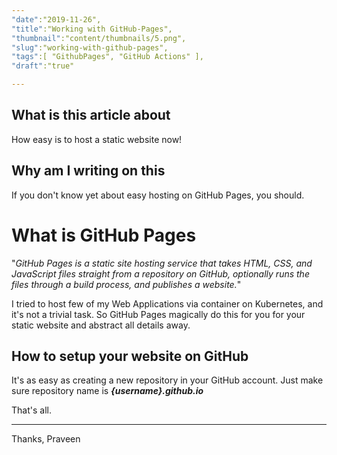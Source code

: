```yaml
---
"date":"2019-11-26",
"title":"Working with GitHub-Pages",
"thumbnail":"content/thumbnails/5.png",
"slug":"working-with-github-pages",
"tags":[ "GithubPages", "GitHub Actions" ],
"draft":"true"

---
```

## What is this article about
How easy is to host a static website now!

## Why am I writing on this
If you don't know yet about easy hosting on GitHub Pages, you should.

# What is GitHub Pages
"*GitHub Pages is a static site hosting service that takes HTML, CSS, and JavaScript files straight from a repository on GitHub, optionally runs the files through a build process, and publishes a website.*"

I tried to host few of my Web Applications via container on Kubernetes, and it's not a trivial task. So GitHub Pages magically do this for you for your static website and abstract all details away.

## How to setup your website on GitHub
It's as easy as creating a new repository in your GitHub account. Just make sure repository name is ***{username}.github.io***

That's all.

---
Thanks,
Praveen
